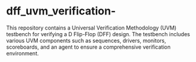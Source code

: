# dff_uvm_verification-
This repository contains a Universal Verification Methodology (UVM) testbench for verifying a D Flip-Flop (DFF) design. The testbench includes various UVM components such as sequences, drivers, monitors, scoreboards, and an agent to ensure a comprehensive verification environment.
